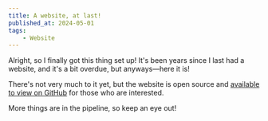 ```yaml
---
title: A website, at last!
published_at: 2024-05-01
tags:
    - Website
---
```


Alright, so I finally got this thing set up! It's been years since I last had a website, and it's a bit
overdue, but anyways—here it is!

There's not very much to it yet, but the website is open source and
[available to view on GitHub](https://github.com/alsterholm/alsterholm.com) for those who are interested.

More things are in the pipeline, so keep an eye out!
